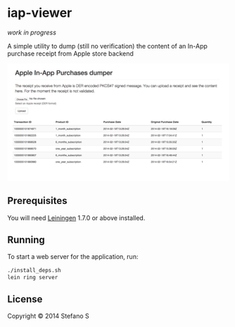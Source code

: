 # iap-viewer

_work in progress_

A simple utility to dump (still no verification) the content of an In-App purchase receipt from Apple store backend

![screenshot](screenshot.png)

## Prerequisites

You will need [Leiningen][1] 1.7.0 or above installed.

[1]: https://github.com/technomancy/leiningen

## Running

To start a web server for the application, run:

    ./install_deps.sh
    lein ring server

## License

Copyright © 2014  Stefano S
